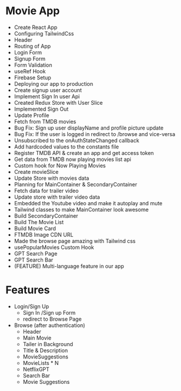 # Movie App

- Create React App
- Configuring TailwindCss
- Header
- Routing of App
- Login Form
- Signup Form
- Form Validation
- useRef Hook
- Firebase Setup
- Deploying our app to production
- Create signup user account
- Implement Sign In user Api
- Created Redux Store with User Slice
- Implemented Sign Out
- Update Profile
- Fetch from TMDB movies
- Bug Fix: Sign up user displayName and profile picture update
- Bug Fix: If the user is logged in redirect to /browse and vice-versa
- Unsubscribed to the onAuthStateChanged callback
- Add hardcoded values to the constants file
- Register TMDB API & create an app and get access token
- Get data from TMDB now playing movies list api
- Custom hook for Now Playing Movies
- Create movieSlice
- Update Store with movies data
- Planning for MainContainer & SecondaryContainer
- Fetch data for trailer video
- Update store with trailer video data
- Embedded the Youtube video and make it autoplay and mute
- Tailwind classes to make MainContainer look awesome
- Build SecondaryContainer
- Build The Movie List
- Build Movie Card
- FTMDB Image CDN URL
- Made the browse page amazing with Tailwind css
- usePopularMovies Custom Hook
- GPT Search Page
- GPT Search Bar
- (FEATURE) Multi-language feature in our app

# Features

- Login/Sign Up
  - Sign In /Sign up Form
  - redirect to Browse Page
- Browse (after authentication)
  - Header
  - Main Movie
  - Tailer in Background
  - Title & Description
  - MovieSuggestions
  - MovieLists \* N
  - NetflixGPT
  - Search Bar
  - Movie Suggestions
